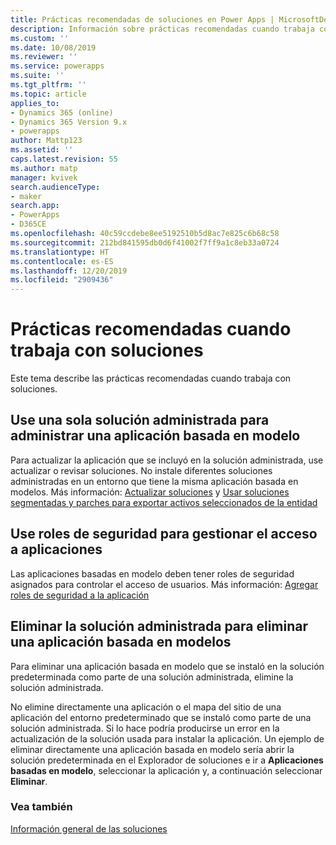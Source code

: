 ```yaml
---
title: Prácticas recomendadas de soluciones en Power Apps | MicrosoftDocs
description: Información sobre prácticas recomendadas cuando trabaja con soluciones
ms.custom: ''
ms.date: 10/08/2019
ms.reviewer: ''
ms.service: powerapps
ms.suite: ''
ms.tgt_pltfrm: ''
ms.topic: article
applies_to:
- Dynamics 365 (online)
- Dynamics 365 Version 9.x
- powerapps
author: Mattp123
ms.assetid: ''
caps.latest.revision: 55
ms.author: matp
manager: kvivek
search.audienceType:
- maker
search.app:
- PowerApps
- D365CE
ms.openlocfilehash: 40c59ccdebe8ee5192510b5d8ac7e825c6b68c58
ms.sourcegitcommit: 212bd841595db0d6f41002f7ff9a1c8eb33a0724
ms.translationtype: HT
ms.contentlocale: es-ES
ms.lasthandoff: 12/20/2019
ms.locfileid: "2909436"
---
```

# <a name="best-practices-when-working-with-solutions"></a>Prácticas recomendadas cuando trabaja con soluciones 
Este tema describe las prácticas recomendadas cuando trabaja con soluciones. 


## <a name="use-a-single-managed-solution-to-manage-a-model-driven-app"></a>Use una sola solución administrada para administrar una aplicación basada en modelo 
Para actualizar la aplicación que se incluyó en la solución administrada, use actualizar o revisar soluciones. No instale diferentes soluciones administradas en un entorno que tiene la misma aplicación basada en modelos. Más información: [Actualizar soluciones](update-solutions.md) y [Usar soluciones segmentadas y parches para exportar activos seleccionados de la entidad](use-segmented-solutions-patches-simplify-updates.md) 


## <a name="use-security-roles-to-manage-app-access"></a>Use roles de seguridad para gestionar el acceso a aplicaciones
Las aplicaciones basadas en modelo deben tener roles de seguridad asignados para controlar el acceso de usuarios. Más información: [Agregar roles de seguridad a la aplicación](../model-driven-apps/share-model-driven-app.md#add-security-roles-to-the-app) 

## <a name="delete-the-managed-solution-to-delete-a-model-driven-app"></a>Eliminar la solución administrada para eliminar una aplicación basada en modelos 
Para eliminar una aplicación basada en modelo que se instaló en la solución predeterminada como parte de una solución administrada, elimine la solución administrada. 

No elimine directamente una aplicación o el mapa del sitio de una aplicación del entorno predeterminado que se instaló como parte de una solución administrada. Si lo hace podría producirse un error en la actualización de la solución usada para instalar la aplicación. Un ejemplo de eliminar directamente una aplicación basada en modelo sería abrir la solución predeterminada en el Explorador de soluciones e ir a **Aplicaciones basadas en modelo**, seleccionar la aplicación y, a continuación seleccionar **Eliminar**.

### <a name="see-also"></a>Vea también
[Información general de las soluciones](solutions-overview.md)
